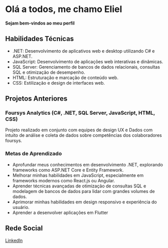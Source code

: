 # Olá a todos, me chamo Eliel
__Sejam bem-vindos ao meu perfil__


## Habilidades Técnicas
- .NET: Desenvolvimento de aplicativos web e desktop utilizando C# e ASP.NET.
- JavaScript: Desenvolvimento de aplicações web interativas e dinâmicas.
- SQL Server: Gerenciamento de bancos de dados relacionais, consultas SQL e otimização de desempenho.
- HTML: Estruturação e marcação de conteúdo web.
- CSS: Estilização e design de interfaces web.



## Projetos Anteriores

### Foursys Analytics (C#, .NET, SQL Server, JavaScript, HTML, CSS)
Projeto realizado em conjunto com equipes de design UX e Dados com intuito de análise e coleta de dados sobre competências dos colaboradores foursys.


### Metas de Aprendizado

- Aprofundar meus conhecimentos em desenvolvimento .NET, explorando frameworks como ASP.NET Core e Entity Framework.
- Melhorar minhas habilidades em JavaScript, especialmente em frameworks modernos como React.js ou Angular.
- Aprender técnicas avançadas de otimização de consultas SQL e modelagem de bancos de dados para lidar com grandes volumes de dados.
- Aprimorar minhas habilidades em design responsivo e experiência do usuário.
- Aprender a desenvolver aplicações em Flutter

## Rede Social

[Linkedln](https://www.linkedin.com/in/eliel-batista-santos/)







<!--
**Eliel-Batista/Eliel-Batista** is a ✨ _special_ ✨ repository because its `README.md` (this file) appears on your GitHub profile.

Here are some ideas to get you started:

- 🔭 I’m currently working on ...
- 🌱 I’m currently learning ...
- 👯 I’m looking to collaborate on ...
- 🤔 I’m looking for help with ...
- 💬 Ask me about ...
- 📫 How to reach me: ...
- 😄 Pronouns: ...
- ⚡ Fun fact: ...
-->
